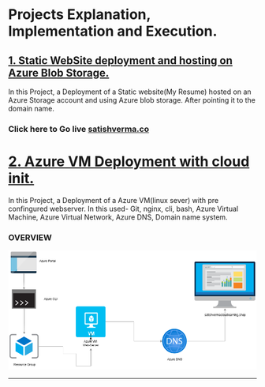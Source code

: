 # Projects Explanation, Implementation and Execution.

## [1. Static WebSite deployment and hosting on Azure Blob Storage.](https://github.com/satishvermacoen/Azure-Projects/tree/main/1.%20Static%20WebSite%20deployment%20and%20hosting%20on%20Azure%20Blob%20Storage)
In this Project, a Deployment of a Static website(My Resume) hosted on an Azure Storage account and using Azure blob storage. After pointing it to the domain name.
### Click here to Go live [satishverma.co](http://satishvermacloudlearning.shop)

# [2. Azure VM Deployment with cloud init.]()
In this Project, a Deployment of a Azure VM(linux sever) with pre confingured webserver. In this used- Git, nginx, cli, bash, Azure Virtual Machine, Azure Virtual Network, Azure DNS, Domain name system.
### OVERVIEW
![Overview](https://github.com/satishvermacoen/Azure-Projects/blob/main/2.%20Azure%20VM%20Deployment%20with%20cloud%20init/img/2.%20Azure%20VM%20Deployment%20with%20cloud%20init.drawio.png)


-------------------------------

